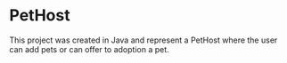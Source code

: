 # PetHost
This project was created in Java and represent a PetHost where the user can add pets or can offer to adoption a pet.
